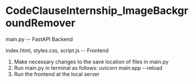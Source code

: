 # CodeClauseInternship_ImageBackgroundRemover

main.py -- FastAPI Backend

index.html, styles.css, script.js -- Frontend

1. Make necessary changes to the save location of files in main.py
2. Run main.py in terminal as follows: uvicorn main:app --reload
3. Run the frontend at the local server

